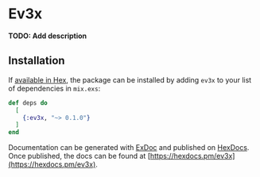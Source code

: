 # Ev3x

**TODO: Add description**

## Installation

If [available in Hex](https://hex.pm/docs/publish), the package can be installed
by adding `ev3x` to your list of dependencies in `mix.exs`:

```elixir
def deps do
  [
    {:ev3x, "~> 0.1.0"}
  ]
end
```

Documentation can be generated with [ExDoc](https://github.com/elixir-lang/ex_doc)
and published on [HexDocs](https://hexdocs.pm). Once published, the docs can
be found at [https://hexdocs.pm/ev3x](https://hexdocs.pm/ev3x).

